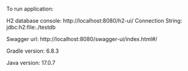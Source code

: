 To run application: 

H2 database console:
http://localhost:8080/h2-ui/
Connection String:
jdbc:h2:file:./testdb

Swagger url:
http://localhost:8080/swagger-ui/index.html#/

Gradle version:
6.8.3

Java version:
17.0.7